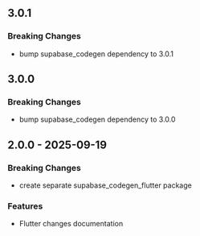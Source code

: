 ## 3.0.1

### Breaking Changes
- bump supabase_codegen dependency to 3.0.1

## 3.0.0

### Breaking Changes
- bump supabase_codegen dependency to 3.0.0

## 2.0.0 - 2025-09-19

### Breaking Changes
- create separate supabase_codegen_flutter package

### Features
- Flutter changes documentation